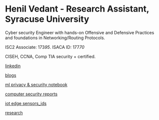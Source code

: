 # Henil Vedant   - Research Assistant, Syracuse University
Cyber security Engineer with hands-on Offensive and Defensive Practices and foundations in Networking/Routing Protocols.

ISC2 Associate: 173*95*.
      ISACA ID: 177*70*

CISEH, CCNA, Comp TIA security + certified.

[linkedin](https://www.linkedin.com/in/henil-vedant/)

[blogs](https://medium.com/@hhv8051)

[ml privacy & security notebook](https://github.com/Henilv/MachineLearning_Privacy-Security)

[computer security reports](https://github.com/Henilv/Computer_Security-attacks)

[iot edge sensors_ids](https://github.com/Henilv/IoT-app_sec/tree/main)

[research](https://link.springer.com/chapter/10.1007/978-981-16-6285-0_24)

